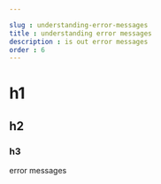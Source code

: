 ```yaml
---

slug : understanding-error-messages
title : understanding error messages
description : is out error messages
order : 6
---
```


# h1

## h2

### h3


error messages